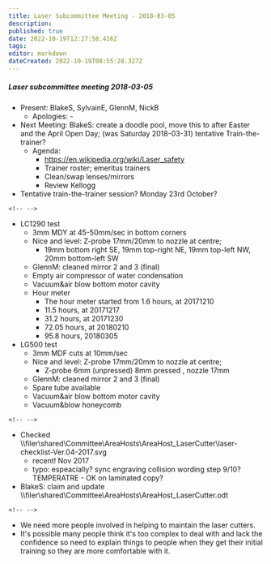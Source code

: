 ```yaml
---
title: Laser Subcommittee Meeting - 2018-03-05
description: 
published: true
date: 2022-10-19T12:27:58.416Z
tags: 
editor: markdown
dateCreated: 2022-10-19T08:55:28.327Z
---
```


##### Laser subcommittee meeting 2018-03-05

-   Present: BlakeS, SylvainE, GlennM, NickB
    -   Apologies: -
-   Next Meeting: BlakeS: create a doodle pool, move this to after Easter and the April Open Day; (was Saturday 2018-03-31) tentative Train-the-trainer?
    -   Agenda:
        -   <https://en.wikipedia.org/wiki/Laser_safety>
        -   Trainer roster; emeritus trainers
        -   Clean/swap lenses/mirrors
        -   Review Kellogg
-   Tentative train-the-trainer session? Monday 23rd October?

```{=html}
<!-- -->
```
-   LC1290 test
    -   3mm MDY at 45-50mm/sec in bottom corners
    -   Nice and level: Z-probe 17mm/20mm to nozzle at centre;
        -   19mm bottom right SE, 19mm top-right NE, 19mm top-left NW, 20mm bottom-left SW
    -   GlennM: cleaned mirror 2 and 3 (final)
    -   Empty air compressor of water condensation
    -   Vacuum&air blow bottom motor cavity
    -   Hour meter
        -   The hour meter started from 1.6 hours, at 20171210
        -   11.5 hours, at 20171217
        -   31.2 hours, at 20171230
        -   72.05 hours, at 20180210
        -   95.8 hours, 20180305
-   LG500 test
    -   3mm MDF cuts at 10mm/sec
    -   Nice and level: Z-probe 17mm/20mm to nozzle at centre;
        -   Z-probe 6mm (unpressed) 8mm pressed , nozzle 17mm
    -   GlennM: cleaned mirror 2 and 3 (final)
    -   Spare tube available
    -   Vacuum&air blow bottom motor cavity
    -   Vacuum&blow honeycomb

```{=html}
<!-- -->
```
-   Checked \\\filer\shared\Committee\AreaHosts\AreaHost_LaserCutter\laser-checklist-Ver.04-2017.svg
    -   recent! Nov 2017
    -   typo: espeacially? sync engraving collision wording step 9/10? TEMPERATRE - OK on laminated copy?
-   BlakeS: claim and update \\\filer\shared\Committee\AreaHosts\AreaHost_LaserCutter.odt

```{=html}
<!-- -->
```
-   We need more people involved in helping to maintain the laser cutters.
-   It's possible many people think it's too complex to deal with and lack the confidence so need to explain things to people when they get their initial training so they are more comfortable with it.
